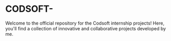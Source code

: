 # CODSOFT-
Welcome to the official repository for the Codsoft internship projects! Here, you'll find a collection of innovative and collaborative projects developed by me.
